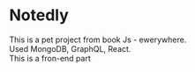 <h1>Notedly </h1>
This is a pet project from book Js - ewerywhere. <br /> 
Used MongoDB, GraphQL, React.<br /> 
This is a fron-end part
